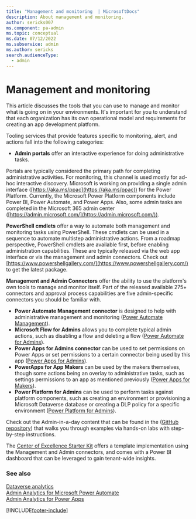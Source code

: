 ```yaml
---
title: "Management and monitoring  | MicrosoftDocs"
description: About management and monitoring.
author: sericks007
ms.component: pa-admin
ms.topic: conceptual
ms.date: 07/12/2022
ms.subservice: admin
ms.author: sericks
search.audienceType: 
  - admin
---
```

# Management and monitoring

This article discusses the tools that you can use to manage and monitor what is going on in your environments. It's important for you to understand that each organization has its own operational model and requirements for creating an app development platform.

Tooling services that provide features specific to monitoring, alert, and actions fall into the following categories:

- **Admin portals** offer an interactive experience for doing administrative tasks. 

Portals are typically considered the primary path for completing administrative activities. For monitoring, this channel is used mostly for ad-hoc interactive discovery. Microsoft is working on providing a single admin interface ([https://aka.ms/ppac](https://aka.ms/ppac)) for the Power Platform. Currently, the Microsoft Power Platform components include Power BI, Power Automate, and Power Apps. Also, some admin tasks are completed in the Microsoft 365 admin center ([https://admin.microsoft.com/](https://admin.microsoft.com/)).

**PowerShell cmdlets** offer a way to automate both management and monitoring tasks using PowerShell. These cmdlets can be used in a sequence to automate multistep administrative actions. From a roadmap perspective, PowerShell cmdlets are available first, before enabling administration capabilities. These are typically released via the web app interface or via the management and admin connectors. Check out [https://www.powershellgallery.com/](https://www.powershellgallery.com/) to get the latest package.

**Management and Admin Connectors** offer the ability to use the platform's own tools to manage and monitor itself. Part of the released available 275+ connectors and approval process capabilities are five admin-specific connectors you should be familiar with.

- **Power Automate Management connector** is designed to help with administrative management and monitoring ([Power Automate Management](/connectors/flowmanagement/)).
- **Microsoft Flow for Admins** allows you to complete typical admin actions, such as disabling a flow and deleting a flow ([Power Automate for Admins](/connectors/microsoftflowforadmins/)).
- **Power Apps for Admins connector** can be used to set permissions on Power Apps or set permissions to a certain connector being used by this app ([Power Apps for Admins](/connectors/powerappsforadmins/)).
- **PowerApps for App Makers** can be used by the makers themselves, though some actions being an overlay to administrative tasks, such as settings permissions to an app as mentioned previously ([Power Apps for Makers](/connectors/powerappsforappmakers/)).
- **Power Platform for Admins** can be used to perform tasks against platform components, such as creating an environment or provisioning a Microsoft Dataverse database or creating a DLP policy for a specific environment ([Power Platform for Admins](/connectors/powerplatformforadmins/)).

Check out the Admin-in-a-day content that can be found in the ([GitHub repository](https://github.com/microsoft/powerapps-tools/tree/master/Administration/AdminInADay)) that walks you through examples via hands-on labs with step-by-step instructions. 

The [Center of Excellence Starter Kit](../guidance/coe/starter-kit.md) offers a template implementation using the Management and Admin connectors, and comes with a Power BI dashboard that can be leveraged to gain tenant-wide insights.

### See also
[Dataverse analytics](analytics-common-data-service.md)<br />
[Admin Analytics for Microsoft Power Automate](analytics-flow.md)<br />
[Admin Analytics for Power Apps](analytics-powerapps.md)


[!INCLUDE[footer-include](../includes/footer-banner.md)]
